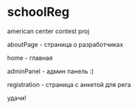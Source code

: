 # schoolReg
american center contest proj


aboutPage - страница о разработчиках


home - главная


adminPanel - админ панель :)


registration - страница с анкетой для рега


удачи!
